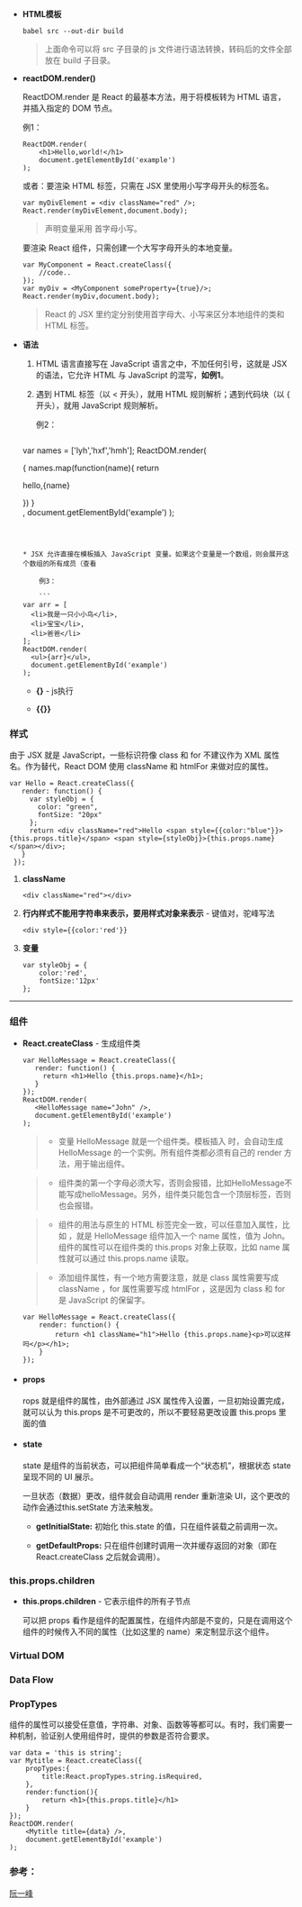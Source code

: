 

* **HTML模板**

	```
	babel src --out-dir build
	```
	> 上面命令可以将 src 子目录的 js 文件进行语法转换，转码后的文件全部放在 build 子目录。
	
	
* **reactDOM.render()**

	ReactDOM.render 是 React 的最基本方法，用于将模板转为 HTML 语言，并插入指定的 DOM 节点。

	例1：
	
	```
	ReactDOM.render(
		<h1>Hello,world!</h1>
		document.getElementById('example')
	);
	```
	
	或者：要渲染 HTML 标签，只需在 JSX 里使用小写字母开头的标签名。
	
	```
	var myDivElement = <div className="red" />;
	React.render(myDivElement,document.body);
	```
	> 声明变量采用 首字母小写。
	
	要渲染 React 组件，只需创建一个大写字母开头的本地变量。
	
	```
	var MyComponent = React.createClass({
		//code..
	});
	var myDiv = <MyComponent someProperty={true}/>;
	React.render(myDiv,document.body);
	```
	
	> React 的 JSX 里约定分别使用首字母大、小写来区分本地组件的类和 HTML 标签。
	

	
* **语法**

	1. HTML 语言直接写在 JavaScript 语言之中，不加任何引号，这就是 JSX 的语法，它允许 HTML 与 JavaScript 的混写，**如例1**。
	
	2. 遇到 HTML 标签（以 < 开头），就用 HTML 规则解析；遇到代码块（以 { 开头），就用 JavaScript 规则解析。
	
		例2：
	
		```
	var names = ['lyh','hxf','hmh'];
    ReactDOM.render(
      <div>
      {
        names.map(function(name){
          return <p>hello,{name}</p>
        })
      }
      </div>,
      document.getElementById('example')
    );
	```
	
	

	* JSX 允许直接在模板插入 JavaScript 变量。如果这个变量是一个数组，则会展开这个数组的所有成员（查看
	
		例3：
	
		```
	var arr = [
      <li>我是一只小小鸟</li>,
      <li>宝宝</li>,
      <li>爸爸</li>
    ];
    ReactDOM.render(
      <ul>{arr}</ul>,
      document.getElementById('example')
    );
	```
	
	* **{}** - js执行
	
	* **{{}}**
	
	
	
### 样式

由于 JSX 就是 JavaScript，一些标识符像 class 和 for 不建议作为 XML 属性名。作为替代，React DOM 使用 className 和 htmlFor 来做对应的属性。

```
var Hello = React.createClass({
   render: function() {
     var styleObj = {
       color: "green",
       fontSize: "20px"
     };
     return <div className="red">Hello <span style={{color:"blue"}}>{this.props.title}</span> <span style={styleObj}>{this.props.name}</span></div>;
   }
 });
```
	
1. **className**  

	```
	<div className="red"></div>
	```

2. **行内样式不能用字符串来表示，要用样式对象来表示** - 键值对，驼峰写法

	```
	<div style={{color:'red'}}
	```

3. **变量**

	```
	var styleObj = {
		color:'red',
		fontSize:'12px'
	};
	```
	
---


	
### 组件

* **React.createClass** - 生成组件类

	```
	var HelloMessage = React.createClass({
       render: function() {
         return <h1>Hello {this.props.name}</h1>;
       }
    });
    ReactDOM.render(
       <HelloMessage name="John" />,
       document.getElementById('example')
    );
	```
	> * 变量 HelloMessage 就是一个组件类。模板插入 <HelloMessage /> 时，会自动生成 HelloMessage 的一个实例。所有组件类都必须有自己的 render 方法，用于输出组件。
	
	> * 组件类的第一个字母必须大写，否则会报错，比如HelloMessage不能写成helloMessage。另外，组件类只能包含一个顶层标签，否则也会报错。
	
	> * 组件的用法与原生的 HTML 标签完全一致，可以任意加入属性，比如 <HelloMessage name="John"> ，就是 HelloMessage 组件加入一个 name 属性，值为 John。组件的属性可以在组件类的 this.props 对象上获取，比如 name 属性就可以通过 this.props.name 读取。
	
	> * 添加组件属性，有一个地方需要注意，就是 class 属性需要写成 className ，for 属性需要写成 htmlFor ，这是因为 class 和 for 是 JavaScript 的保留字。
	
	```
	var HelloMessage = React.createClass({
        render: function() {
     		return <h1 className="h1">Hello {this.props.name}<p>可以这样吗</p></h1>;        
     	}
   	});
	```
	
* #### props

	rops 就是组件的属性，由外部通过 JSX 属性传入设置，一旦初始设置完成，就可以认为 this.props 是不可更改的，所以不要轻易更改设置 this.props 里面的值


* #### state

	state 是组件的当前状态，可以把组件简单看成一个“状态机”，根据状态 state 呈现不同的 UI 展示。

	一旦状态（数据）更改，组件就会自动调用 render 重新渲染 UI，这个更改的动作会通过this.setState 方法来触发。
	
	* **getInitialState:** 初始化 this.state 的值，只在组件装载之前调用一次。
	
	* **getDefaultProps:** 只在组件创建时调用一次并缓存返回的对象（即在 React.createClass 之后就会调用）。

		
### this.props.children

* **this.props.children** - 它表示组件的所有子节点

	可以把 props 看作是组件的配置属性，在组件内部是不变的，只是在调用这个组件的时候传入不同的属性（比如这里的 name）来定制显示这个组件。
	
### Virtual DOM

### Data Flow


### PropTypes

组件的属性可以接受任意值，字符串、对象、函数等等都可以。有时，我们需要一种机制，验证别人使用组件时，提供的参数是否符合要求。

```
var data = 'this is string';
var Mytitle = React.createClass({
	propTypes:{
		title:React.propTypes.string.isRequired,
	},
	render:function(){
		return <h1>{this.props.title}</h1>
	}
});
ReactDOM.render(
	<Mytitle title={data} />,
	document.getElementById('example')
);
```	

### 参考：
[阮一峰](http://www.ruanyifeng.com/blog/2015/03/react.html)
	

	
	